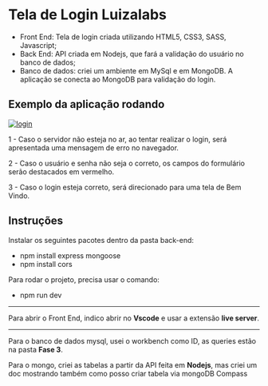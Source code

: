 # Tela de Login Luizalabs

- Front End: Tela de login criada utilizando HTML5, CSS3, SASS, Javascript;
- Back End: API criada em Nodejs, que fará a validação do usuário no banco de dados;
- Banco de dados: criei um ambiente em MySql e em MongoDB. A aplicação se conecta ao MongoDB para validação do login.

## Exemplo da aplicação rodando

[![login](https://i.imgur.com/hk3wPNx.gif "login")](https://i.imgur.com/hk3wPNx.gif "login")

1 - Caso o servidor não esteja no ar, ao tentar realizar o login, será apresentada uma mensagem de erro no navegador.

2 - Caso o usuário e senha não seja o correto, os campos do formulário serão destacados em vermelho.

3 - Caso o login esteja correto, será direcionado para uma tela de Bem Vindo.

## Instruções

Instalar os seguintes pacotes dentro da pasta back-end:

- npm install express mongoose
- npm install cors

Para rodar o projeto, precisa usar o comando:

- npm run dev

---

Para abrir o Front End, indico abrir no **Vscode** e usar a extensão **live server**.

---

Para o banco de dados mysql, usei o workbench como ID, as queries estão na pasta **Fase 3**.

Para o mongo, criei as tabelas a partir da API feita em **Nodejs**, mas criei um doc mostrando também como posso criar tabela via mongoDB Compass
